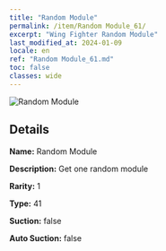 ```yaml
---
title: "Random Module"
permalink: /item/Random Module_61/
excerpt: "Wing Fighter Random Module"
last_modified_at: 2024-01-09
locale: en
ref: "Random Module_61.md"
toc: false
classes: wide
---
```



 ![Random Module](/images/item/Random_Module_p.png)



## Details

 **Name:** Random Module 

 **Description:** Get one random module

 **Rarity:** 1 

 **Type:** 41 

 **Suction:** false 

 **Auto Suction:** false 


